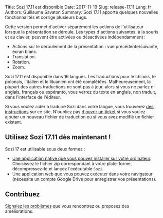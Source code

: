 Title: Sozi 17.11 est disponible
Date: 2017-11-19
Slug: release-17.11
Lang: fr
Authors: Guillaume Savaton
Summary:
    Sozi 17.11 apporte quelques nouvelles fonctionnalités et corrige plusieurs bugs.

Cette version permet d'activer séparément les actions de l'utilisateur lorsque
la présentation se déroule.
Les types d'actions suivantes, à la souris et au clavier, peuvent être activées
ou désactivées indépendamment&nbsp;:

* Actions sur le déroulement de la présentation&nbsp;: vue précédente/suivante, écran blanc.
* Translation.
* Rotation.
* Zoom.

Sozi 17.11 est disponible dans 16 langues.
Les traductions pour le chinois, le polonais, l'italien et le lituanien ont été
complétées.
Malheureusement, la plupart des autres traductions ne sont pas à jour, alors si vous
ne parlez ni anglais, français ou espéranto, vous verrez du texte en anglais,
non traduit, dans l'interface de l'éditeur.

Si vous voulez aider à traduire Sozi dans votre langue, vous trouverez [des instructions](|filename|/pages/fr/translate-editor.md) sur ce site.
N'oubliez pas [d'ouvrir un ticket](https://github.com/senshu/Sozi/issues) si vous voulez ajouter
un nouveau fichier de traduction ou si vous avez modifié un fichier existant.


Utilisez Sozi 17.11 dès maintenant&nbsp;!
-----------------------------------------

Sozi 17 est utilisable sous deux formes&nbsp;:

* [Une application native que vous pouvez installer sur votre ordinateur](https://github.com/senshu/Sozi/releases/tag/17.11).
  Choisissez le fichier zip correspondant à votre plate-forme, décompressez-le et lancez l'exécutable `Sozi`.
* [Une application web que vous pouvez exécuter dans votre navigateur](/demo)
  (nécessite un compte Google Drive pour enregistrer vos présentations).

Contribuez
----------

[Signalez les problèmes](https://github.com/senshu/Sozi/issues) que vous rencontrez
ou proposez des améliorations.
